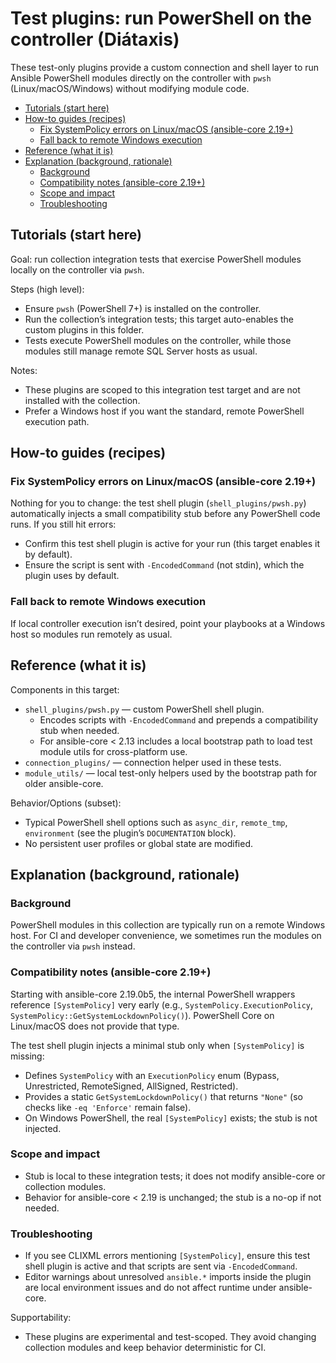 # Test plugins: run PowerShell on the controller (Diátaxis)<!-- omit in toc -->

These test-only plugins provide a custom connection and shell layer to run Ansible PowerShell modules directly on the controller with `pwsh` (Linux/macOS/Windows) without modifying module code.

- [Tutorials (start here)](#tutorials-start-here)
- [How-to guides (recipes)](#how-to-guides-recipes)
  - [Fix SystemPolicy errors on Linux/macOS (ansible-core 2.19+)](#fix-systempolicy-errors-on-linuxmacos-ansible-core-219)
  - [Fall back to remote Windows execution](#fall-back-to-remote-windows-execution)
- [Reference (what it is)](#reference-what-it-is)
- [Explanation (background, rationale)](#explanation-background-rationale)
  - [Background](#background)
  - [Compatibility notes (ansible-core 2.19+)](#compatibility-notes-ansible-core-219)
  - [Scope and impact](#scope-and-impact)
  - [Troubleshooting](#troubleshooting)

## Tutorials (start here)

Goal: run collection integration tests that exercise PowerShell modules locally on the controller via `pwsh`.

Steps (high level):

- Ensure `pwsh` (PowerShell 7+) is installed on the controller.
- Run the collection’s integration tests; this target auto-enables the custom plugins in this folder.
- Tests execute PowerShell modules on the controller, while those modules still manage remote SQL Server hosts as usual.

Notes:

- These plugins are scoped to this integration test target and are not installed with the collection.
- Prefer a Windows host if you want the standard, remote PowerShell execution path.

## How-to guides (recipes)

### Fix SystemPolicy errors on Linux/macOS (ansible-core 2.19+)

Nothing for you to change: the test shell plugin (`shell_plugins/pwsh.py`) automatically injects a small compatibility stub before any PowerShell code runs. If you still hit errors:

- Confirm this test shell plugin is active for your run (this target enables it by default).
- Ensure the script is sent with `-EncodedCommand` (not stdin), which the plugin uses by default.

### Fall back to remote Windows execution

If local controller execution isn’t desired, point your playbooks at a Windows host so modules run remotely as usual.

## Reference (what it is)

Components in this target:

- `shell_plugins/pwsh.py` — custom PowerShell shell plugin.
  - Encodes scripts with `-EncodedCommand` and prepends a compatibility stub when needed.
  - For ansible-core < 2.13 includes a local bootstrap path to load test module utils for cross-platform use.
- `connection_plugins/` — connection helper used in these tests.
- `module_utils/` — local test-only helpers used by the bootstrap path for older ansible-core.

Behavior/Options (subset):

- Typical PowerShell shell options such as `async_dir`, `remote_tmp`, `environment` (see the plugin’s `DOCUMENTATION` block).
- No persistent user profiles or global state are modified.

## Explanation (background, rationale)

### Background

PowerShell modules in this collection are typically run on a remote Windows host. For CI and developer convenience, we sometimes run the modules on the controller via `pwsh` instead.

### Compatibility notes (ansible-core 2.19+)

Starting with ansible-core 2.19.0b5, the internal PowerShell wrappers reference `[SystemPolicy]` very early (e.g., `SystemPolicy.ExecutionPolicy`, `SystemPolicy::GetSystemLockdownPolicy()`). PowerShell Core on Linux/macOS does not provide that type.

The test shell plugin injects a minimal stub only when `[SystemPolicy]` is missing:

- Defines `SystemPolicy` with an `ExecutionPolicy` enum (Bypass, Unrestricted, RemoteSigned, AllSigned, Restricted).
- Provides a static `GetSystemLockdownPolicy()` that returns `"None"` (so checks like `-eq 'Enforce'` remain false).
- On Windows PowerShell, the real `[SystemPolicy]` exists; the stub is not injected.

### Scope and impact

- Stub is local to these integration tests; it does not modify ansible-core or collection modules.
- Behavior for ansible-core < 2.19 is unchanged; the stub is a no-op if not needed.

### Troubleshooting

- If you see CLIXML errors mentioning `[SystemPolicy]`, ensure this test shell plugin is active and that scripts are sent via `-EncodedCommand`.
- Editor warnings about unresolved `ansible.*` imports inside the plugin are local environment issues and do not affect runtime under ansible-core.

Supportability:

- These plugins are experimental and test-scoped. They avoid changing collection modules and keep behavior deterministic for CI.
